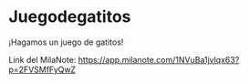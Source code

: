 # Juegodegatitos
¡Hagamos un juego de gatitos!


Link del MilaNote: https://app.milanote.com/1NVuBa1jvlqx63?p=2FVSMfFyQwZ
